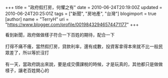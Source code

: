 +++
title = "政府假打房，何懼之有"
date = 2010-06-24T20:19:00Z
updated = 2010-06-24T20:25:01Z
tags = ["新聞", "房地產", "台灣"]
blogimport = true 
[author]
	name = "TerryH"
	uri = "https://www.blogger.com/profile/00198432946574471177"
+++

看到新聞，政府做做樣子符合一下百姓的期待，配合一下<br /><br />打得不痛不癢，當然假打房，貸款利率，還有成數，投資客拿得本來就不比一般民眾差了，所以等於沒打<br /><br />有一天，當政府跳出來說，要是成交價課稅的時候，才是玩真的，其他都只是做做樣子，讓老百姓開心的
